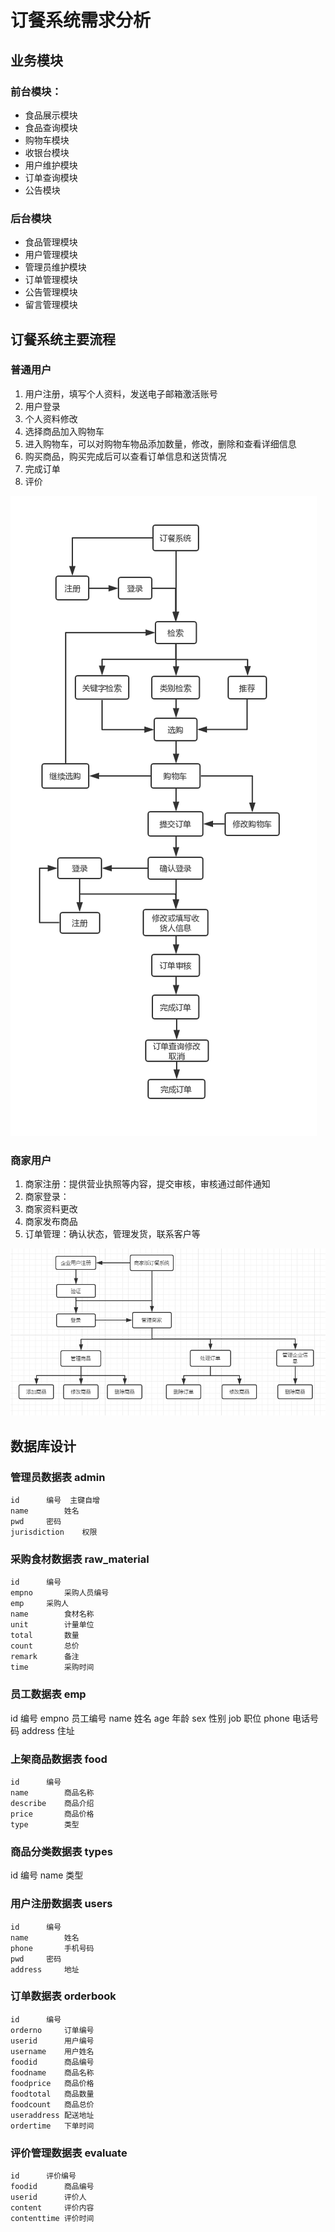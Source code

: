 # 订餐系统需求分析

## 业务模块

### 前台模块：

- 食品展示模块
- 食品查询模块
- 购物车模块
- 收银台模块
- 用户维护模块
- 订单查询模块
- 公告模块

### 后台模块

- 食品管理模块
- 用户管理模块
- 管理员维护模块
- 订单管理模块
- 公告管理模块
- 留言管理模块

## 订餐系统主要流程

### 普通用户

1. 用户注册，填写个人资料，发送电子邮箱激活账号
2. 用户登录
3. 个人资料修改
4. 选择商品加入购物车
5. 进入购物车，可以对购物车物品添加数量，修改，删除和查看详细信息
6. 购买商品，购买完成后可以查看订单信息和送货情况
7. 完成订单
8. 评价

![order](https://github.com/wesleyzxl/note/blob/master/s/pic/order.png)

### 商家用户

1. 商家注册：提供营业执照等内容，提交审核，审核通过邮件通知
2. 商家登录：
3. 商家资料更改
4. 商家发布商品
5. 订单管理：确认状态，管理发货，联系客户等

![manage](https://raw.githubusercontent.com/wesleyzxl/note/master/s/pic/manage.png)


## 数据库设计

### 管理员数据表 admin

```
id		编号	主键自增
name		姓名
pwd		密码
jurisdiction	权限
```
		
### 采购食材数据表 raw_material

```
id		编号
empno		采购人员编号
emp		采购人
name		食材名称
unit		计量单位
total		数量
count		总价
remark		备注
time		采购时间
```
		
### 员工数据表	emp
id		编号
empno		员工编号
name		姓名
age		年龄
sex		性别
job		职位
phone		电话号码
address		住址
		
### 上架商品数据表 food

```
id		编号
name		商品名称
describe	商品介绍
price		商品价格
type		类型
```
		
### 商品分类数据表  types
id		编号
name		类型
		
### 用户注册数据表  users

```
id		编号
name		姓名
phone		手机号码
pwd		密码
address		地址
```
		
### 订单数据表	orderbook

```
id		编号
orderno		订单编号
userid		用户编号
username	用户姓名
foodid		商品编号
foodname	商品名称
foodprice	商品价格
foodtotal	商品数量
foodcount	商品总价
useraddress	配送地址
ordertime	下单时间
```
		
### 评价管理数据表  evaluate 

```
id		评价编号
foodid		商品编号
userid		评价人
content 	评价内容
contenttime	评价时间
```
